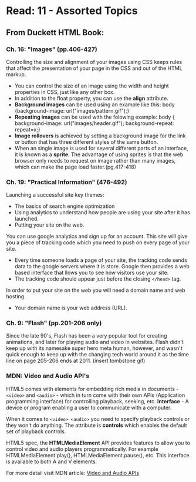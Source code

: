 # Read: 11 - Assorted Topics
 
## From Duckett HTML Book:

### Ch. 16: "Images" (pp.406-427)

Controlling the size and alignment of your images using CSS keeps rules that affect the presentation of your page in the CSS and out of the HTML markup. 
- You can control the size of an image using the width and height properties in CSS, just like any other box. 
- In addition to the float property, you can use the **align** attribute.
- **Background images** can be used using an example like this: body {background-image: url("images/pattern.gif");}
- **Repeating images** can be used with the folowing example: body {
  background-image: url("images/header.gif");
  background-repeat: repeat=x;}
- **Image rollovers** is achieved by setting a background image for the link or button that has three different styles of the same button.
- When an single image is used for several different parts of an interface, it is known as a **sprite**. The advantage of using sprites is that the web browser only needs to request on image rather than many images, which can make the page load faster.(pg.417-418)

### Ch. 19: "Practical Information" (476-492)

Launching a successful site key themes:
- The basics of search engine optimization
- Using analytics to understand how people are using your site after it has launched. 
- Putting your site on the web.

You can use google analytics and sign up for an account. This site will give you a piece of tracking code which you need to push on every page of your site. 
- Every time someone loads a page of your site, the tracking code sends data to the google servers where it is store. Google then provides a web based interface that llows you to see how visitors use your site. 
- The tracking code should appear just before the closing ```</head>``` tag. 

In order to put your site on the web you will need a domain name and web hosting. 
- Your domain name is your web address (URL). 

### Ch. 9: "Flash" (pp.201-206 only)

Since the late 90's, Flash has been a very popular tool for creating animations, and later for playing audio and video in websites. 
Flash didn't keep up with its namesake super hero meta human, however, and wasn't quick enough to keep up with the changing tech world around it as the time line on page 205-206 ends at 2011. (insert tombstone gif)

### MDN: Video and Audio API's

HTML5 comes with elements for embedding rich media in documents - ```<video>``` and ```<audio>``` - which in turn come with their own APIs (Application programming interface) for controlling playback, seeking, etc. 
**Interface** - A device or program enabling a user to communicate with a computer. 

When it comes to ```<video> <audio>``` you need to specify playback controls or they won't do anything. The attribute is **controls** which enables the default set of playback controls. 

HTML5 spec, the **HTMLMediaElement** API provides features to allow you to control video and audio players programmatically. For example HTMLMediaElement.play(), HTMLMediaElement.pause(), etc. This interface is available to both A and V elements. 

For more detail visit MDN article: [Video and Audio APIs](https://developer.mozilla.org/en-US/docs/Learn/JavaScript/Client-side_web_APIs/Video_and_audio_APIs)




  